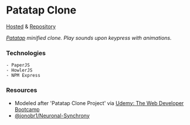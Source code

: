 # Patatap Clone

[Hosted]() & [Repository](https://github.com/cwithac/patatap-clone)

_[Patatap](http://patatap.com/) minified clone.  Play sounds upon keypress with animations._

### Technologies
```
- PaperJS
- HowlerJS
- NPM Express
```

### Resources

- Modeled after 'Patatap Clone Project' via [Udemy: The Web Developer Bootcamp](https://www.udemy.com/the-web-developer-bootcamp)
- [@jonobr1/Neuronal-Synchrony](https://github.com/jonobr1/Neuronal-Synchrony)
